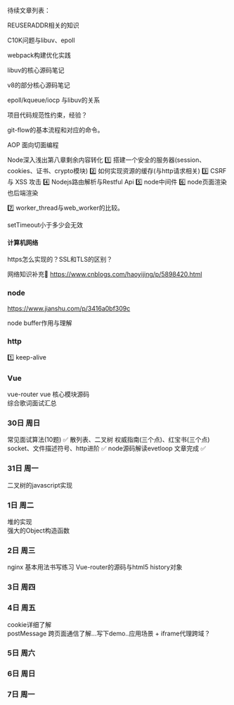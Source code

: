 待续文章列表：

REUSERADDR相关的知识

C10K问题与libuv、epoll

webpack构建优化实践

libuv的核心源码笔记

v8的部分核心源码笔记

epoll/kqueue/iocp 与libuv的关系

项目代码规范性约束，经验？

git-flow的基本流程和对应的命令。

AOP 面向切面编程




Node深入浅出第八章剩余内容转化
1️⃣ 搭建一个安全的服务器(session、cookies、证书、crypto模块)
2️⃣ 如何实现资源的缓存(与http请求相关)
3️⃣ CSRF 与 XSS 攻击
4️⃣ Nodejs路由解析与Restful Api
5️⃣ node中间件
6️⃣ node页面渲染也后端渲染

7️⃣ worker_thread与web_worker的比较。

setTimeout小于多少会无效



#### 计算机网络
https怎么实现的？SSL和TLS的区别？ 

网络知识补充
https://www.cnblogs.com/haoyijing/p/5898420.html


### node
https://www.jianshu.com/p/3416a0bf309c

node buffer作用与理解



### http
1️⃣ keep-alive


### Vue
vue-router
vue 核心模块源码  
综合歌词面试汇总  



### 30日 周日
常见面试算法(10题)  ✅ 
散列表、二叉树
权威指南(三个点)、红宝书(三个点)  
socket、文件描述符号、http进阶 ✅ 
node源码解读evetloop 文章完成  ✅ 




### 31日 周一
二叉树的javascript实现 




### 1日 周二
堆的实现  
强大的Object构造函数  


### 2日 周三
nginx 基本用法书写练习
Vue-router的源码与html5 history对象

### 3日 周四


### 4日 周五
cookie详细了解  
postMessage 跨页面通信了解...写下demo..应用场景 + iframe代理跨域？ 

###  5日 周六



###  6日  周日


###  7日 周一


